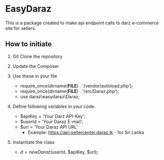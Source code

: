 # EasyDaraz
This is a package created to make api endpoint calls to darz e-commerce site for sellers.

## How to initiate
1. Git Clone the repository
2. Update the Composer
3. Use these in your file

    * require_once(dirname(__FILE__) . '/vendor/autoload.php');
    * require_once(dirname(__FILE__) . '/src/Daraz.php');
    * use daraz\easydaraz\Daraz;

4. Define following variables in your code.
    * $apiKey = 'Your Darz API-Key';
    * $userId = 'Your Daraz E-mail';
    * $url = 'Your Daraz API URL'
        * Example: https://api.sellercenter.daraz.lk   - for Sri Lanka
        
5. Instantiate the class
    * $d = new Daraz($userId, $apiKey, $url);   